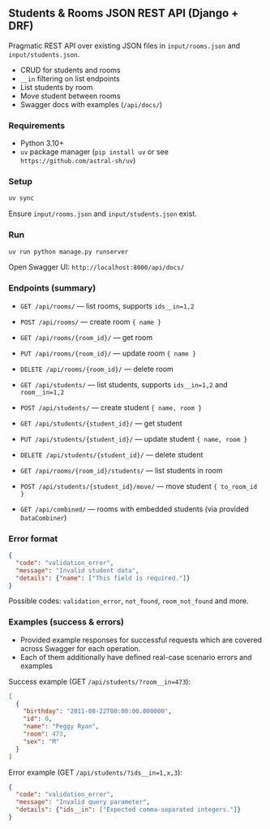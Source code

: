 ## Students & Rooms JSON REST API (Django + DRF)

Pragmatic REST API over existing JSON files in `input/rooms.json` and `input/students.json`.

- CRUD for students and rooms
- `__in` filtering on list endpoints
- List students by room
- Move student between rooms
- Swagger docs with examples (`/api/docs/`)

### Requirements

- Python 3.10+
- `uv` package manager (`pip install uv` or see `https://github.com/astral-sh/uv`)

### Setup

```bash
uv sync
```

Ensure `input/rooms.json` and `input/students.json` exist.

### Run

```bash
uv run python manage.py runserver
```

Open Swagger UI: `http://localhost:8000/api/docs/`

### Endpoints (summary)

- `GET /api/rooms/` — list rooms, supports `ids__in=1,2`
- `POST /api/rooms/` — create room `{ name }`
- `GET /api/rooms/{room_id}/` — get room
- `PUT /api/rooms/{room_id}/` — update room `{ name }`
- `DELETE /api/rooms/{room_id}/` — delete room

- `GET /api/students/` — list students, supports `ids__in=1,2` and `room__in=1,2`
- `POST /api/students/` — create student `{ name, room }`
- `GET /api/students/{student_id}/` — get student
- `PUT /api/students/{student_id}/` — update student `{ name, room }`
- `DELETE /api/students/{student_id}/` — delete student

- `GET /api/rooms/{room_id}/students/` — list students in room
- `POST /api/students/{student_id}/move/` — move student `{ to_room_id }`

- `GET /api/combined/` — rooms with embedded students (via provided `DataCombiner`)

### Error format

```json
{
  "code": "validation_error",
  "message": "Invalid student data",
  "details": {"name": ["This field is required."]}
}
```

Possible codes: `validation_error`, `not_found`, `room_not_found` and more.

### Examples (success & errors)

- Provided example responses for successful requests which are covered across Swagger for each operation.
- Each of them additionally have defined real-case scenario errors and examples

Success example (GET `/api/students/?room__in=473`):
```json
[
  {
    "birthday": "2011-08-22T00:00:00.000000",
    "id": 0,
    "name": "Peggy Ryan",
    "room": 473,
    "sex": "M"
  }
]
```

Error example (GET `/api/students/?ids__in=1,x,3`):
```json
{
  "code": "validation_error",
  "message": "Invalid query parameter",
  "details": {"ids__in": ["Expected comma-separated integers."]}
}
```
